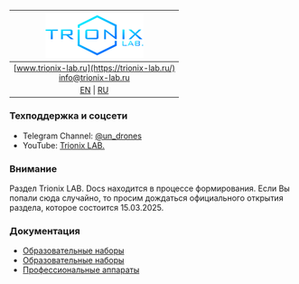 | ![logo](/logo_nav.png) |
| :---: |
| [www.trionix-lab.ru](https://trionix-lab.ru/) <br/> [info@trionix-lab.ru](mailto:info@trionix-lab.ru) |
| [EN](/README.md) \| [RU](/README_RU.md) |

### Техподдержка и соцсети
* Telegram Channel: [@un_drones](https://t.me/un_drones)
* YouTube: [Trionix LAB.](https://www.youtube.com/@trionixlab)

### Внимание

Раздел Trionix LAB. Docs находится в процессе формирования. Если Вы попали сюда случайно, то просим дождаться официального открытия раздела, которое состоится 15.03.2025.

### Документация
<!-- * [Образовательные наборы](/documentation/kids/kids_RU.md) -->
* [Образовательные наборы](/documentation/kids/trionix_RU.md)
* [Образовательные наборы](/documentation/RU/projects/trionix_RU.md)
* [Профессиональные аппараты](/documentation/kids/kids_RU.md)

